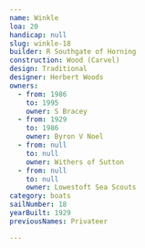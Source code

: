 ```yaml
---
name: Winkle
loa: 20
handicap: null
slug: winkle-18
builder: R Southgate of Horning
construction: Wood (Carvel)
design: Traditional
designer: Herbert Woods
owners:
  - from: 1986
    to: 1995
    owner: S Bracey
  - from: 1929
    to: 1986
    owner: Byron V Noel
  - from: null
    to: null
    owner: Withers of Sutton
  - from: null
    to: null
    owner: Lowestoft Sea Scouts
category: boats
sailNumber: 18
yearBuilt: 1929
previousNames: Privateer

---
```

